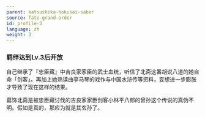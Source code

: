 ```yaml
---
parent: katsushika-hokusai-saber
source: fate-grand-order
id: profile-3
language: zh
weight: 3
---
```


### 羁绊达到Lv.3后开放

自己继承了『忠臣藏』中吉良家家臣的武士血统，听信了北斋这番胡说八道的她自命「剑客」。再加上她熟读曲亭马琴的戏作与中国水浒传等资料，妄想进一步膨胀才导致了现在这样的结果。

葛饰北斋是被忠臣藏讨伐的吉良家家臣剑客小林平八郎的曾孙这个传说的真伪不明。假如是真的，那应为就是其玄孙了。
